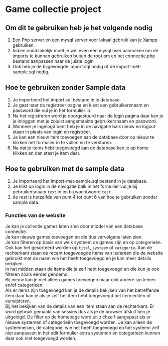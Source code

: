 # Game collectie project

## Om dit te gebruiken heb je het volgende nodig

1. Een Php server en een mysql server voor lokaal gebruik kan je [Xampp](https://www.apachefriends.org/) gebruiken.
2. Indien noodzakelijk moet je wel even een mysql user aanmaken om de imports te kunnen gebruiken buiten de root om en het connectie.php bestand aanpassen naar de juiste login
3. Ook heb je de bijgevoegde import.sql nodig of de import-met-sample.sql nodig.

## Hoe te gebruiken zonder Sample data
1. Je importeerd het import.sql bestand in je database.
2. Je gaat naar de registreer pagina en kiest een gebruikersnaam en password die vul je in het formulier in.
3. Na het registreren word je doorgestuurd naar de login pagina daar kan je je inloggen met je zojuist aangemaakte gebruikersnaam en password.
4. Wanneer je ingelogd bent heb je in de navigatie balk nieuw en logout staan in plaats van login en registreer.
5. Je kan een nieuw item toevoegen aan de database door op nieuw te klikken het formulier in te vullen en te versturen.
6. Na dat je items hebt toegevoegd aan de database kan je op home klikken en dan staat je item daar.

## Hoe te gebruiken met de sample data
1. Je importeerd het import-met-sample.sql bestand in je database.
2. Je klikt op login in de navigatie balk in het formulier vul je bij gebruikersnaam ``test`` in en bij wachtwoord ``test``
3. de rest is hetzelfde van punt 4 tot punt 6 van hoe te gebruiken zonder sample data.


### Functies van de website

Je kan je collectie games laten zien door middel van een database connectie.  
Je kan nieuwe games toevoegen en die dus vervolgens laten zien.  
Je kan filteren op basis van welk systeem de games zijn en op categorieën.  
Ook kan het gesorteerd worden op ``titel``, ``systeem`` of ``categorie``.
Aan de rechterkant staan de recent toegevoegde items van iedereen die de website gebruikt met de naam wie het heeft toegevoegd en je kan meer details bekijken.  
In het midden staan de items die je zelf hebt toegevoegd en die kun je ook filteren zoals eerder genoemd.  
Bij nieuw kan je niet alleen games toevoegen maar ook andere systemen en/of categorieën.  
Als er items zijn toegevoegd kan je de details bekijken van het betreffende item daar kan je als je zelf het item hebt toegevoegd het item editen of verwijderen.  
Bij het bekijken van de details van een item staan aan de rechterkant.
Er word gebruik gemaakt van sessies dus als je de browser afsluit ben je uitgelogd.
De filter op de homepage word uit zichzelf aangepast als er nieuwe systemen of categorieën toegevoegd worden.
Je kan alleen de systeemeisen, de categorie, wie het heeft toegevoegd en het systeem zelf niet aanpassen in het edit formulier extra systemen en categorieën kunnen daar ook niet toegevoegd worden.
